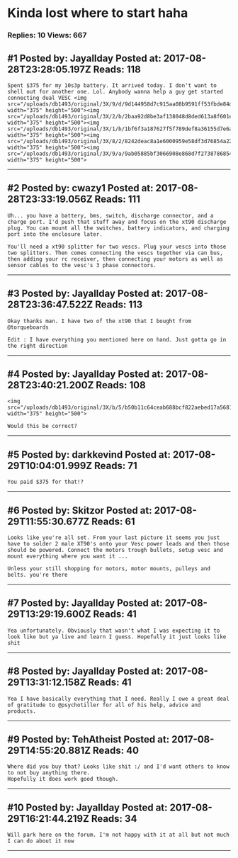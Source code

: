 # Kinda lost where to start haha

### Replies: 10 Views: 667

## \#1 Posted by: Jayallday Posted at: 2017-08-28T23:28:05.197Z Reads: 118

```
Spent $375 for my 10s3p battery. It arrived today. I don't want to shell out for another one. Lol. Anybody wanna help a guy get started connecting dual VESC <img src="/uploads/db1493/original/3X/9/d/9d144958d7c915aa08b9591ff53fbde84db9a961.JPG" width="375" height="500"><img src="/uploads/db1493/original/3X/2/b/2baa92d8be3af138048d8ded613a8f601e3aa783.JPG" width="375" height="500"><img src="/uploads/db1493/original/3X/1/b/1bf6f3a187627f5f789def8a36155d7e6a365289.JPG" width="375" height="500"><img src="/uploads/db1493/original/3X/8/2/8242deac8a1e6000959e58df3d76854a2284ed08.JPG" width="375" height="500"><img src="/uploads/db1493/original/3X/9/a/9ab05885bf3066908e868d7f27387868546dd4f4.JPG" width="375" height="500">
```

---
## \#2 Posted by: cwazy1 Posted at: 2017-08-28T23:33:19.056Z Reads: 111

```
Uh... you have a battery, bms, switch, discharge connector, and a charge port. I'd push that stuff away and focus on the xt90 discharge plug. You can mount all the switches, battery indicators, and charging port into the enclosure later. 

You'll need a xt90 splitter for two vescs. Plug your vescs into those two splitters. Then comes connecting the vescs together via can bus, then adding your rc receiver, then connecting your motors as well as sensor cables to the vesc's 3 phase connectors.
```

---
## \#3 Posted by: Jayallday Posted at: 2017-08-28T23:36:47.522Z Reads: 113

```
Okay thanks man. I have two of the xt90 that I bought from @torqueboards

Edit : I have everything you mentioned here on hand. Just gotta go in the right direction
```

---
## \#4 Posted by: Jayallday Posted at: 2017-08-28T23:40:21.200Z Reads: 108

```
<img src="/uploads/db1493/original/3X/b/5/b50b11c64ceab688bcf822aebed17a56813d922d.JPG" width="375" height="500">

Would this be correct?
```

---
## \#5 Posted by: darkkevind Posted at: 2017-08-29T10:04:01.999Z Reads: 71

```
You paid $375 for that!?
```

---
## \#6 Posted by: Skitzor Posted at: 2017-08-29T11:55:30.677Z Reads: 61

```
Looks like you're all set. From your last picture it seems you just have to solder 2 male XT90's onto your Vesc power leads and then those should be powered. Connect the motors trough bullets, setup vesc and mount everything where you want it ... 

Unless your still shopping for motors, motor mounts, pulleys and belts. you're there
```

---
## \#7 Posted by: Jayallday Posted at: 2017-08-29T13:29:19.600Z Reads: 41

```
Yea unfortunately. Obviously that wasn't what I was expecting it to look like but ya live and learn I guess. Hopefully it just looks like shit
```

---
## \#8 Posted by: Jayallday Posted at: 2017-08-29T13:31:12.158Z Reads: 41

```
Yea I have basically everything that I need. Really I owe a great deal of gratitude to @psychotiller for all of his help, advice and products.
```

---
## \#9 Posted by: TehAtheist Posted at: 2017-08-29T14:55:20.881Z Reads: 40

```
Where did you buy that? Looks like shit :/ and I'd want others to know to not buy anything there.
Hopefully it does work good though.
```

---
## \#10 Posted by: Jayallday Posted at: 2017-08-29T16:21:44.219Z Reads: 34

```
Will park here on the forum. I'm not happy with it at all but not much I can do about it now
```

---
